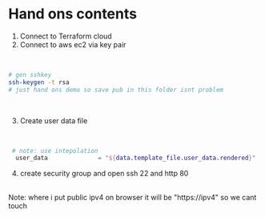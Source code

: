 # Hand ons contents

1. Connect to Terraform cloud </br>
2. Connect to aws ec2 via  key pair</br>

</br>

```bash
# gen sshkey
ssh-keygen -t rsa 
# just hand ons demo so save pub in this folder isnt problem

```

</br>

3. Create user data file </br>

</br>

```terraform
 # note: use intepolation
  user_data              = "${data.template_file.user_data.rendered}"
```

4. create security group and open ssh 22 and http 80
</br>
Note: where i put public ipv4 on browser  it will be "https://ipv4" so we cant touch
